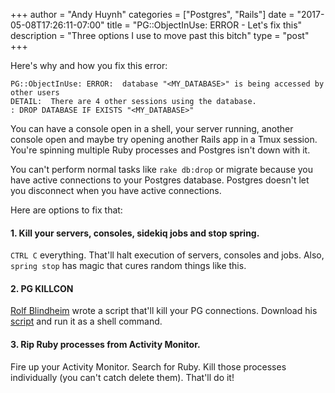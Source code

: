 +++
author = "Andy Huynh"
categories = ["Postgres", "Rails"]
date = "2017-05-08T17:26:11-07:00"
title = "PG::ObjectInUse: ERROR - Let's fix this"
description = "Three options I use to move past this bitch"
type = "post"
+++

Here's why and how you fix this error:

```
PG::ObjectInUse: ERROR:  database "<MY_DATABASE>" is being accessed by other users
DETAIL:  There are 4 other sessions using the database.
: DROP DATABASE IF EXISTS "<MY_DATABASE>"
```

You can have a console open in a shell, your server running, another console open and maybe try opening another Rails app in a Tmux session. You're spinning multiple Ruby processes and Postgres isn't down with it.

You can't perform normal tasks like `rake db:drop` or migrate because you have active connections to your Postgres database. Postgres doesn't let you disconnect when you have active connections.

Here are options to fix that:

#### 1. Kill your servers, consoles, sidekiq jobs and stop spring.
`CTRL C` everything. That'll halt execution of servers, consoles and jobs. Also, `spring stop` has magic that cures random things like this.

#### 2. PG KILLCON
[Rolf Blindheim](https://github.com/rhblind) wrote a script that'll kill your PG connections. Download his [script](https://gist.github.com/rhblind/4492988) and run it as a shell command.

#### 3. Rip Ruby processes from Activity Monitor.
Fire up your Activity Monitor. Search for Ruby. Kill those processes individually (you can't catch delete them). That'll do it!
